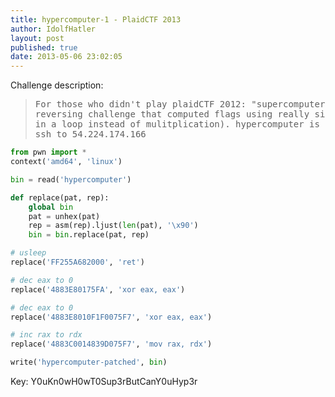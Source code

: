 ```yaml
---
title: hypercomputer-1 - PlaidCTF 2013
author: IdolfHatler
layout: post
published: true
date: 2013-05-06 23:02:05
---
```


Challenge description:

> <pre>For those who didn't play plaidCTF 2012: "supercomputer" was a
> reversing challenge that computed flags using really silly math (like adding
> in a loop instead of mulitplication). hypercomputer is easier... if you do it right :P
> ssh to 54.224.174.166</pre>

```python
from pwn import *
context('amd64', 'linux')

bin = read('hypercomputer')

def replace(pat, rep):
    global bin
    pat = unhex(pat)
    rep = asm(rep).ljust(len(pat), '\x90')
    bin = bin.replace(pat, rep)

# usleep
replace('FF255A682000', 'ret')

# dec eax to 0
replace('4883E80175FA', 'xor eax, eax')

# dec eax to 0
replace('4883E8010F1F0075F7', 'xor eax, eax')

# inc rax to rdx
replace('4883C0014839D075F7', 'mov rax, rdx')

write('hypercomputer-patched', bin)
```

Key: Y0uKn0wH0wT0Sup3rButCanY0uHyp3r
